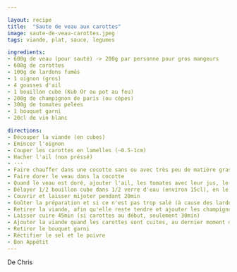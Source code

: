 ```yaml
---

layout: recipe
title:  "Saute de veau aux carottes"
image: saute-de-veau-carottes.jpeg
tags: viande, plat, sauce, legumes

ingredients:
- 600g de veau (pour sauté) -> 200g par personne pour gros mangeurs
- 600g de carottes
- 100g de lardons fumés
- 1 oignon (gros)
- 4 gousses d'ail
- 1 bouillon cube (Kub Or ou pot au feu)
- 200g de champignon de paris (ou cèpes)
- 300g de tomates pelées
- 1 bouquet garni
- 20cl de vin blanc

directions:
- Découper la viande (en cubes)
- Emincer l'oignon
- Couper les carottes en lamelles (~0.5-1cm)
- Hacher l'ail (non préssé)
- ---
- Faire chauffer dans une cocotte sans ou avec très peu de matière grasse, y ajouter les lardons, l'oignon (pour accelerer la cuisson, on peut mettre les carottes ici)
- Faire dorer le veau dans la cocotte
- Quand le veau est doré, ajouter l'ail, les tomates avec leur jus, le ouquet garni et le vin blanc
- Délayer 1/2 bouillon cube dans 1/2 verre d'eau (environ 15cl), en le faisant chauffer au micro-onde pour le délayer plus facilement, puis ajouter dans la cocotte.
- Couvrir et laisser mijoter pendant 20min
- Goûter la préparation et si ce n'est pas trop salé (à cause des lardons et du bouillon cube), on peut ajouter la seconde moitié du bouillon cube.
- Retirer la viande, afin qu'elle reste tendre et ajouter les champignons et les carottes (si pas encore mises)
- Laisser cuire 45min (si carottes au début, seulement 30min)
- Ajouter la viande quand les carottes sont cuites, au dernier moment dans la cocotte pour la réchauffer
- Retirer le bouquet garni
- Réctifier le sel et le poivre
- Bon Appétit
---
```


De Chris